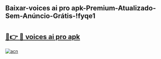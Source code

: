 
## Baixar-voices ai pro apk-Premium-Atualizado-Sem-Anúncio-Grátis-!fyqe1

# <h2><a href="https://andorid.site?title=voices_ai_pro_apk&ref=27">🔗👉 🔴 voices ai pro apk</a></h2>

[![acn](https://github.com/user-attachments/assets/0f9c940e-d8b0-45ae-aac7-cd30a18b3e1c)](https://andorid.site?title=voices_ai_pro_apk&ref=27)

